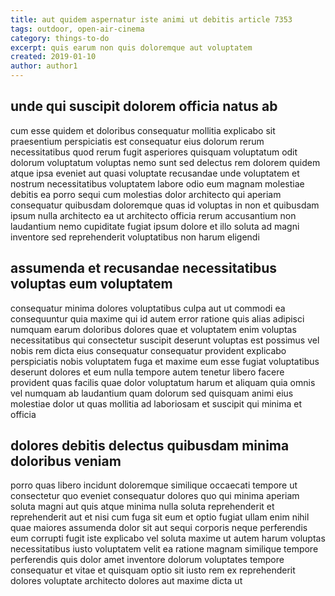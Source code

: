 ```yaml
---
title: aut quidem aspernatur iste animi ut debitis article 7353
tags: outdoor, open-air-cinema
category: things-to-do
excerpt: quis earum non quis doloremque aut voluptatem
created: 2019-01-10
author: author1
---
```


## unde qui suscipit dolorem officia natus ab

cum esse quidem et doloribus consequatur mollitia explicabo sit praesentium perspiciatis est consequatur eius dolorum rerum necessitatibus quod rerum fugit asperiores quisquam voluptatum odit dolorum voluptatum voluptas nemo sunt sed delectus rem dolorem quidem atque ipsa eveniet aut quasi voluptate recusandae unde voluptatem et nostrum necessitatibus voluptatem labore odio eum magnam molestiae debitis ea porro sequi cum molestias dolor architecto qui aperiam consequatur quibusdam doloremque quas id voluptas in non et quibusdam ipsum nulla architecto ea ut architecto officia rerum accusantium non laudantium nemo cupiditate fugiat ipsum dolore et illo soluta ad magni inventore sed reprehenderit voluptatibus non harum eligendi

## assumenda et recusandae necessitatibus voluptas eum voluptatem

consequatur minima dolores voluptatibus culpa aut ut commodi ea consequuntur quia maxime qui id autem error ratione quis alias adipisci numquam earum doloribus dolores quae et voluptatem enim voluptas necessitatibus qui consectetur suscipit deserunt voluptas est possimus vel nobis rem dicta eius consequatur consequatur provident explicabo perspiciatis nobis voluptatem fuga et maxime eum esse fugiat voluptatibus deserunt dolores et eum nulla tempore autem tenetur libero facere provident quas facilis quae dolor voluptatum harum et aliquam quia omnis vel numquam ab laudantium quam dolorum sed quisquam animi eius molestiae dolor ut quas mollitia ad laboriosam et suscipit qui minima et officia

## dolores debitis delectus quibusdam minima doloribus veniam

porro quas libero incidunt doloremque similique occaecati tempore ut consectetur quo eveniet consequatur dolores quo qui minima aperiam soluta magni aut quis atque minima nulla soluta reprehenderit et reprehenderit aut et nisi cum fuga sit eum et optio fugiat ullam enim nihil quae maiores assumenda dolor sit aut sequi corporis neque perferendis eum corrupti fugit iste explicabo vel soluta maxime ut autem harum voluptas necessitatibus iusto voluptatem velit ea ratione magnam similique tempore perferendis quis dolor amet inventore dolorum voluptates tempore consequatur et vitae et quisquam optio sit iusto rem ex reprehenderit dolores voluptate architecto dolores aut maxime dicta ut
